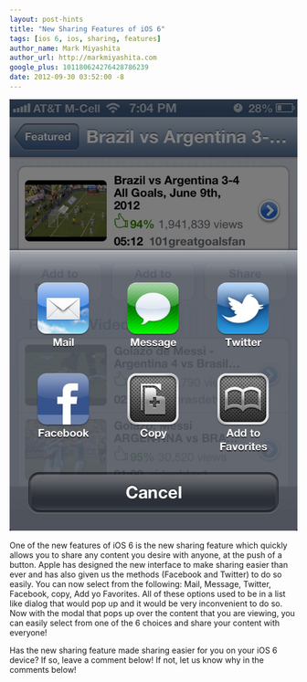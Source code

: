 ```yaml
---
layout: post-hints
title: "New Sharing Features of iOS 6"
tags: [ios 6, ios, sharing, features]
author_name: Mark Miyashita
author_url: http://markmiyashita.com
google_plus: 101180624276428786239
date: 2012-09-30 03:52:00 -8
---
```


<img class="clear blog-image full-border" src="/images/sharing.jpeg" title="Sharing">

One of the new features of iOS 6 is the new sharing feature which quickly allows you to share any content you desire with anyone, at the push of a button. Apple has designed the new interface to make sharing easier than ever and has also given us the methods (Facebook and Twitter) to do so easily. You can now select from the following: Mail, Message, Twitter, Facebook, copy, Add yo Favorites. All of these options used to be in a list like dialog that would pop up and it would be very inconvenient to do so. Now with the modal that pops up over the content that you are viewing, you can easily select from one of the 6 choices and share your content with everyone!

Has the new sharing feature made sharing easier for you on your iOS 6 device? If so, leave a comment below! If not, let us know why in the comments below!
